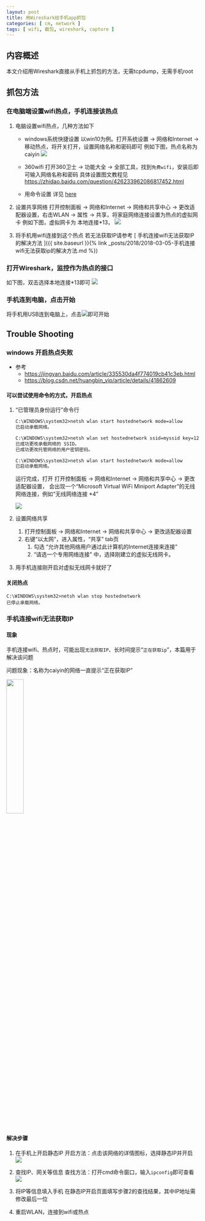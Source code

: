 ```yaml
---
layout: post
title: 用Wireshark给手机app抓包
categories: [ cm, network ]
tags: [ wifi, 截包, wireshark, capture ]
---
```


## 内容概述

本文介绍用Wireshark直接从手机上抓包的方法，无需tcpdump，无需手机root

## 抓包方法

### 在电脑端设置wifi热点，手机连接该热点

1. 电脑设置wifi热点，几种方法如下

    + windows系统快捷设置
    以win10为例。打开系统设置 -> 网络和Internet -> 移动热点，将开关打开，设置网络名称和密码即可
    例如下图，热点名称为caiyin
    ![](QQ截图20180112105601.png)

    + 360wifi
    打开360卫士 -> 功能大全 -> 全部工具，找到`免费wifi`，安装后即可输入网络名称和密码
    具体设置图文教程见<https://zhidao.baidu.com/question/426233962086817452.html>

    + 用命令设置
    详见 [here](#cmd-network)

2. 设置共享网络
打开控制面板 -> 网络和Internet -> 网络和共享中心 -> 更改适配器设置，右击WLAN -> 属性 -> 共享，将家庭网络连接设置为热点的虚拟网卡
例如下图，虚拟网卡为 本地连接*13，
![](QQ截图20180112115311.png)

3. 将手机用wifi连接到这个热点
若无法获取IP请参考 [ 手机连接wifi无法获取IP的解决方法 ]({{ site.baseurl }}{% link   _posts/2018/2018-03-05-手机连接wifi无法获取ip的解决方法.md %})

### 打开Wireshark，监控作为热点的接口

如下图，双击选择本地连接*13即可
![](QQ截图20180112134758.png)

### 手机连到电脑，点击开始

将手机用USB连到电脑上，点击![](QQ截图20180112135311.png)即可开始



## Trouble Shooting



<a name="cmd-network"></a>

### windows 开启热点失败

* 参考
  * <https://jingyan.baidu.com/article/335530da4f774019cb41c3eb.html>
  * <https://blog.csdn.net/huangbin_vip/article/details/41862609>

#### 可以尝试使用命令的方式，开启热点

1. “已管理员身份运行”命令行
    ~~~ bat
    C:\WINDOWS\system32>netsh wlan start hostednetwork mode=allow
    已启动承载网络。

    C:\WINDOWS\system32>netsh wlan set hostednetwork ssid=myssid key=123456789
    已成功更改承载网络的 SSID。
    已成功更改托管网络的用户密钥密码。

    C:\WINDOWS\system32>netsh wlan start hostednetwork mode=allow
    已启动承载网络。
    ~~~
    
    运行完成，打开 打开控制面板 -> 网络和Internet -> 网络和共享中心 -> 更改适配器设置，
    会出现一个“Microsoft Virtual WiFi Miniport Adapter”的无线网络连接，例如“无线网络连接 *4”

    ![](create-virtual-network.png)
    
2. 设置网络共享
    1. 打开控制面板 -> 网络和Internet -> 网络和共享中心 -> 更改适配器设置
    2. 右键“以太网”，进入属性，“共享” tab页
        1. 勾选 “允许其他网络用户通过此计算机的Internet连接来连接”
        2. “请选一个专用网络连接” 中，选择刚建立的虚拟无线网卡。

3. 用手机连接刚开启对虚拟无线网卡就好了


#### 关闭热点

~~~
C:\WINDOWS\system32>netsh wlan stop hostednetwork
已停止承载网络。
~~~





### 手机连接wifi无法获取IP

#### 现象

手机连接wifi、热点时，可能出现`无法获取IP`、长时间提示“`正在获取ip`”，本篇用于解决该问题

问题现象：名称为caiyin的网络一直提示“正在获取IP”

<img src="无法获取IP.png"  height="30%" width="30%">

#### 解决步骤

1. 在手机上开启静态IP
    开启方法：点击该网络的详情图标，选择静态IP并开启
    ![](静态IP.png)

2. 查找IP、网关等信息
    查找方法：打开cmd命令窗口，输入`ipconfig`即可查看
    ![](查找IP等信息.png)

3. 将IP等信息填入手机
    在静态IP开启页面填写步骤2的查找结果，其中IP地址需修改最后一位

4. 重启WLAN，连接到wifi或热点





